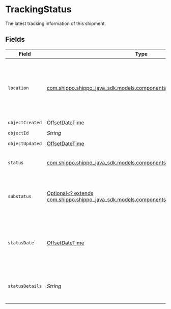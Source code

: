 # TrackingStatus

The latest tracking information of this shipment.


## Fields

| Field                                                                                                                                          | Type                                                                                                                                           | Required                                                                                                                                       | Description                                                                                                                                    | Example                                                                                                                                        |
| ---------------------------------------------------------------------------------------------------------------------------------------------- | ---------------------------------------------------------------------------------------------------------------------------------------------- | ---------------------------------------------------------------------------------------------------------------------------------------------- | ---------------------------------------------------------------------------------------------------------------------------------------------- | ---------------------------------------------------------------------------------------------------------------------------------------------- |
| `location`                                                                                                                                     | [com.shippo.shippo_java_sdk.models.components.TrackingStatusLocationBase](../../models/components/TrackingStatusLocationBase.md)               | :heavy_check_mark:                                                                                                                             | An object containing zip, city, state and country information of the tracking event.                                                           |                                                                                                                                                |
| `objectCreated`                                                                                                                                | [OffsetDateTime](https://docs.oracle.com/javase/8/docs/api/java/time/OffsetDateTime.html)                                                      | :heavy_check_mark:                                                                                                                             | N/A                                                                                                                                            |                                                                                                                                                |
| `objectId`                                                                                                                                     | *String*                                                                                                                                       | :heavy_check_mark:                                                                                                                             | N/A                                                                                                                                            |                                                                                                                                                |
| `objectUpdated`                                                                                                                                | [OffsetDateTime](https://docs.oracle.com/javase/8/docs/api/java/time/OffsetDateTime.html)                                                      | :heavy_check_mark:                                                                                                                             | N/A                                                                                                                                            |                                                                                                                                                |
| `status`                                                                                                                                       | [com.shippo.shippo_java_sdk.models.components.TrackingStatusEnum](../../models/components/TrackingStatusEnum.md)                               | :heavy_check_mark:                                                                                                                             | Indicates the high level status of the shipment.                                                                                               | DELIVERED                                                                                                                                      |
| `substatus`                                                                                                                                    | [Optional<? extends com.shippo.shippo_java_sdk.models.components.TrackingStatusSubstatus>](../../models/components/TrackingStatusSubstatus.md) | :heavy_minus_sign:                                                                                                                             | A finer-grained classification of the tracking event.                                                                                          |                                                                                                                                                |
| `statusDate`                                                                                                                                   | [OffsetDateTime](https://docs.oracle.com/javase/8/docs/api/java/time/OffsetDateTime.html)                                                      | :heavy_check_mark:                                                                                                                             | Date and time when the carrier scanned this tracking event. This is displayed in UTC.                                                          | 2016-07-23T00:00:00Z                                                                                                                           |
| `statusDetails`                                                                                                                                | *String*                                                                                                                                       | :heavy_check_mark:                                                                                                                             | The human-readable description of the status.                                                                                                  | Your shipment has been delivered at the destination mailbox.                                                                                   |